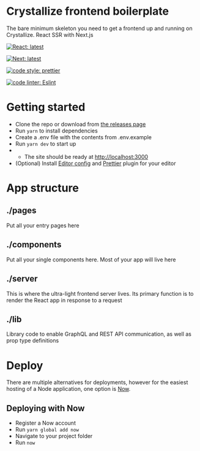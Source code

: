 # Crystallize frontend boilerplate

The bare minimum skeleton you need to get a frontend up and running on Crystallize. React SSR with Next.js

[![React: latest](https://img.shields.io/badge/react-latest-44cc11.svg?style=flat-square)](https://github.com/facebook/react)

[![Next: latest](https://img.shields.io/badge/next-latest-44cc11.svg?style=flat-square)](https://github.com/zeit/next.js)

[![code style: prettier](https://img.shields.io/badge/code_style-prettier-ff69b4.svg?style=flat-square)](https://github.com/prettier/prettier)

[![code linter: Eslint](https://img.shields.io/badge/code_linter-eslint-463fd4.svg?style=flat-square)](https://github.com/prettier/prettier)

# Getting started

* Clone the repo or download from [the releases page](https://github.com/snowballdigital/crystallize-frontend-boilerplate/releases)
* Run `yarn` to install dependencies
* Create a .env file with the contents from .env.example
* Run `yarn dev` to start up
* * The site should be ready at [http://localhost:3000](http://localhost:3000)
* (Optional) Install [Editor config](http://editorconfig.org/#download) and [Prettier](https://prettier.io/docs/en/editors.html) plugin for your editor

# App structure

## ./pages

Put all your entry pages here

## ./components

Put all your single components here. Most of your app will live here

## ./server

This is where the ultra-light frontend server lives. Its primary function is to render the React app in response to a request

## ./lib

Library code to enable GraphQL and REST API communication, as well as prop type definitions

# Deploy

There are multiple alternatives for deployments, however for the easiest hosting of a Node application, one option is [Now](https://zeit.co/now).

## Deploying with Now

* Register a Now account
* Run `yarn global add now`
* Navigate to your project folder
* Run `now`
